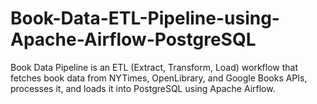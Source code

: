 # Book-Data-ETL-Pipeline-using-Apache-Airflow-PostgreSQL
 Book Data Pipeline is an ETL (Extract, Transform, Load) workflow that fetches book data from NYTimes, OpenLibrary, and Google Books APIs, processes it, and loads it into PostgreSQL using Apache Airflow.
